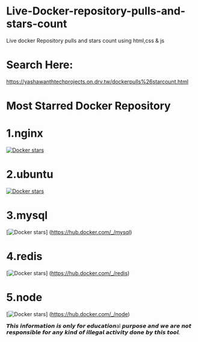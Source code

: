 # Live-Docker-repository-pulls-and-stars-count

Live docker Repository pulls and stars count using html,css & js

# Search Here:

https://yashawanthtechprojects.on.drv.tw/dockerpulls%26starcount.html

# Most Starred Docker Repository 

# 1.nginx 
[![Docker stars](https://img.shields.io/docker/stars/_/nginx?color=blue)](https://hub.docker.com/_/nginx)

# 2.ubuntu
[![Docker stars](https://img.shields.io/docker/stars/_/ubuntu?color=blue)](https://hub.docker.com/_/ubuntu)

# 3.mysql
[![Docker stars](https://img.shields.io/docker/stars/_/mysql?color=blue)]
(https://hub.docker.com/_/mysql)

# 4.redis
[![Docker stars](https://img.shields.io/docker/stars/_/nginx?color=blue)]
(https://hub.docker.com/_/redis)

# 5.node
[![Docker stars](https://img.shields.io/docker/stars/_/nginx?color=blue)]
(https://hub.docker.com/_/node)





𝙏𝙝𝙞𝙨 𝙞𝙣𝙛𝙤𝙧𝙢𝙖𝙩𝙞𝙤𝙣 𝙞𝙨 𝙤𝙣𝙡𝙮 𝙛𝙤𝙧 𝙚𝙙𝙪𝙘𝙖𝙩𝙞𝙤𝙣al 𝙥𝙪𝙧𝙥𝙤𝙨𝙚 𝙖𝙣𝙙 𝙬𝙚 𝙖𝙧𝙚 𝙣𝙤𝙩 𝙧𝙚𝙨𝙥𝙤𝙣𝙨𝙞𝙗𝙡𝙚 𝙛𝙤𝙧 𝙖𝙣𝙮 𝙠𝙞𝙣𝙙 𝙤𝙛 𝙞𝙡𝙡𝙚𝙜𝙖𝙡 𝙖𝙘𝙩𝙞𝙫𝙞𝙩𝙮 𝙙𝙤𝙣𝙚 𝙗𝙮 𝙩𝙝𝙞𝙨 𝙩𝙤𝙤𝙡.





  

